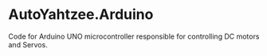 # AutoYahtzee.Arduino
Code for Arduino UNO microcontroller responsible for controlling DC motors and Servos.
